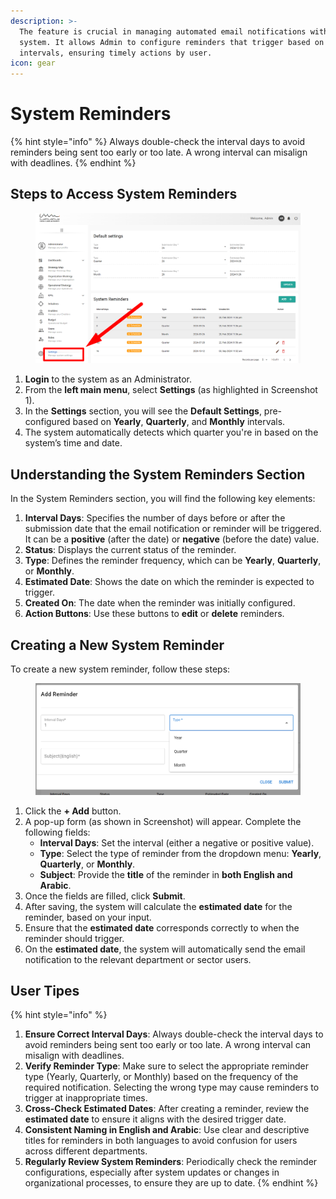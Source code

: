 ```yaml
---
description: >-
  The feature is crucial in managing automated email notifications within the
  system. It allows Admin to configure reminders that trigger based on set
  intervals, ensuring timely actions by user.
icon: gear
---
```


# System Reminders

{% hint style="info" %}
Always double-check the interval days to avoid reminders being sent too early or too late. A wrong interval can misalign with deadlines.
{% endhint %}

## **Steps to Access System Reminders**

<figure><img src="../.gitbook/assets/image.png" alt=""><figcaption></figcaption></figure>

1. **Login** to the system as an Administrator.
2. From the **left main menu**, select **Settings** (as highlighted in Screenshot 1).
3. In the **Settings** section, you will see the **Default Settings**, pre-configured based on **Yearly**, **Quarterly**, and **Monthly** intervals.
4. The system automatically detects which quarter you're in based on the system’s time and date.

## **Understanding the System Reminders Section**

In the System Reminders section, you will find the following key elements:

1. **Interval Days**: Specifies the number of days before or after the submission date that the email notification or reminder will be triggered. It can be a **positive** (after the date) or **negative** (before the date) value.
2. **Status**: Displays the current status of the reminder.
3. **Type**: Defines the reminder frequency, which can be **Yearly**, **Quarterly**, or **Monthly**.
4. **Estimated Date**: Shows the date on which the reminder is expected to trigger.
5. **Created On**: The date when the reminder was initially configured.
6. **Action Buttons**: Use these buttons to **edit** or **delete** reminders.

## **Creating a New System Reminder**

To create a new system reminder, follow these steps:

<figure><img src="../.gitbook/assets/image (1).png" alt=""><figcaption></figcaption></figure>

1. Click the **+ Add** button.
2. A pop-up form (as shown in Screenshot) will appear. Complete the following fields:
   * **Interval Days**: Set the interval (either a negative or positive value).
   * **Type**: Select the type of reminder from the dropdown menu: **Yearly**, **Quarterly**, or **Monthly**.
   * **Subject**: Provide the **title** of the reminder in **both English and Arabic**.
3. Once the fields are filled, click **Submit**.
4. After saving, the system will calculate the **estimated date** for the reminder, based on your input.
5. Ensure that the **estimated date** corresponds correctly to when the reminder should trigger.
6. On the **estimated date**, the system will automatically send the email notification to the relevant department or sector users.

## User Tipes

{% hint style="info" %}
1. **Ensure Correct Interval Days**: Always double-check the interval days to avoid reminders being sent too early or too late. A wrong interval can misalign with deadlines.
2. **Verify Reminder Type**: Make sure to select the appropriate reminder type (Yearly, Quarterly, or Monthly) based on the frequency of the required notification. Selecting the wrong type may cause reminders to trigger at inappropriate times.
3. **Cross-Check Estimated Dates**: After creating a reminder, review the **estimated date** to ensure it aligns with the desired trigger date.
4. **Consistent Naming in English and Arabic**: Use clear and descriptive titles for reminders in both languages to avoid confusion for users across different departments.
5. **Regularly Review System Reminders**: Periodically check the reminder configurations, especially after system updates or changes in organizational processes, to ensure they are up to date.
{% endhint %}
